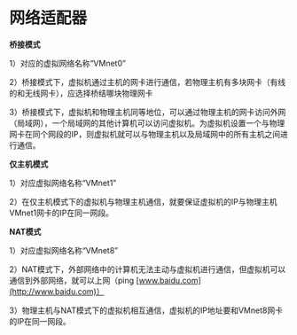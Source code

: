 # 网络适配器

**桥接模式**

1）对应的虚拟网络名称“VMnet0”

2）桥接模式下，虚拟机通过主机的网卡进行通信，若物理主机有多块网卡（有线的和无线网卡），应选择桥结哪块物理网卡

3）桥接模式下，虚拟机和物理主机同等地位，可以通过物理主机的网卡访问外网（局域网），一个局域网的其他计算机可以访问虚拟机。为虚拟机设置一个与物理网卡在同个网段的IP，则虚拟机就可以与物理主机以及局域网中的所有主机之间进行通信。

 

**仅主机模式**

1）对应虚拟网络名称“VMnet1” 

2）在仅主机模式下的虚拟机与物理主机通信，就要保证虚拟机的IP与物理主机VMnet1网卡的IP在同一网段。

 

**NAT模式**

1）对应虚拟网络名称“VMnet8”

2）NAT模式下，外部网络中的计算机无法主动与虚拟机进行通信，但虚拟机可以通信到外部网络，就可以上网（ping [www.baidu.com](http://www.baidu.com)）

3）物理主机与NAT模式下的虚拟机相互通信，虚拟机的IP地址要和VMnet8网卡的IP在同一网段。